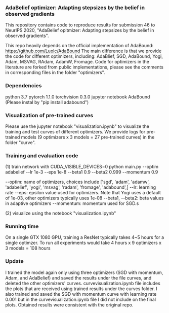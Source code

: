 ### AdaBelief optimizer: Adapting stepsizes by the belief in observed gradients

This repository contains code to reproduce results for submission 46 to NeurIPS 2020, "AdaBelief opitmizer: Adapting stepsizes by the belief in observed gradients".

This repo heavily depends on the official implementation of AdaBound: https://github.com/Luolc/AdaBound
The main difference is that we provide the code for different optimizers, including: AdaBlief, SGD, AdaBound, Yogi, Adam, MSVAG, RAdam, AdamW, Fromage.
Code for optimizers in the literature are forked from public implementations, please see the comments in corresponding files in the folder "optimizers".



### Dependencies
python 3.7
pytorch 1.1.0
torchvision 0.3.0
jupyter notebook
AdaBound  (Please instal by "pip install adabound")



### Visualization of pre-trained curves
Please use the jupyter notebook "visualization.ipynb" to visualize the training and test curves of different optimizers. We provide logs for pre-trained models (9 optimizers x 3 models = 27 pre-trained curves) in the folder "curve".



### Training and evaluation code

(1) train network with
CUDA_VISIBLE_DEVICES=0 python main.py --optim adabelief --lr 1e-3 --eps 1e-8 --beta1 0.9 --beta2 0.999 --momentum 0.9

--optim: name of optimizers, choices include ['sgd', 'adam', 'adamw', 'adabelief', 'yogi', 'msvag', 'radam', 'fromage', 'adabound',]
--lr: learning rate
--eps: epsilon value used for optimizers. Note that Yogi uses a default of 1e-03, other optimizers typically uses 1e-08
--beta1, --beta2: beta values in adaptive optimizers
--momentum: momentum used for SGD.s

(2) visualize using the notebook "visualization.ipynb"



### Running time
On a single GTX 1080 GPU, training a ResNet typically takes 4~5 hours for a single optimzer. To run all experiments would take 4 hours x 9 optimizers x 3 models = 108 hours


### Update
I trained the model again only using three optimizers (SGD with momentum, Adam, and AdaBelief) and saved the results under the file curves, and deleted the other optimizers' curves. curvevisualization.ipynb file includes the plots that are received using trained results under the curves folder. I also trained and saved the SGD with momentum curve with learning rate 0.001 but in the curvevisualization.ipynb file I did not include on the final plots. Obtained results were consistent with the original repo.
